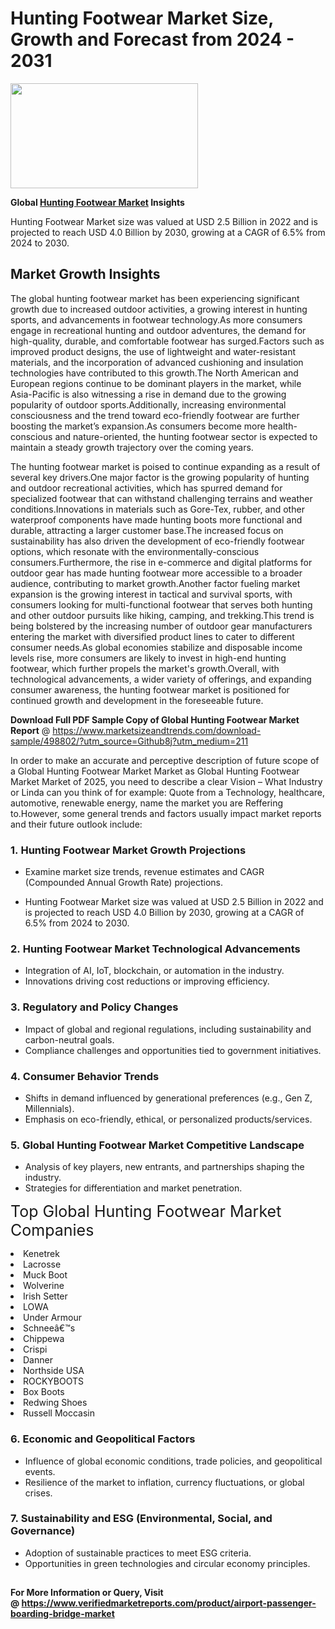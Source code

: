<H1>Hunting Footwear Market Size, Growth and Forecast from 2024 - 2031</H1><img class="aligncenter size-medium wp-image-584254" src="https://thirdeyenews.in/wp-content/uploads/2024/09/Global-Market-Research-300x168.jpeg" alt="" width="300" height="168" /><p><strong>Global&nbsp;<a href="https://www.marketsizeandtrends.com/download-sample/498802/?utm_source=Github8j?utm_medium=211">Hunting Footwear Market</a> Insights</strong></p><p>Hunting Footwear Market size was valued at USD 2.5 Billion in 2022 and is projected to reach USD 4.0 Billion by 2030, growing at a CAGR of 6.5% from 2024 to 2030.</p><p><h2>Market Growth Insights</h2> <p>The global hunting footwear market has been experiencing significant growth due to increased outdoor activities, a growing interest in hunting sports, and advancements in footwear technology.As more consumers engage in recreational hunting and outdoor adventures, the demand for high-quality, durable, and comfortable footwear has surged.Factors such as improved product designs, the use of lightweight and water-resistant materials, and the incorporation of advanced cushioning and insulation technologies have contributed to this growth.The North American and European regions continue to be dominant players in the market, while Asia-Pacific is also witnessing a rise in demand due to the growing popularity of outdoor sports.Additionally, increasing environmental consciousness and the trend toward eco-friendly footwear are further boosting the market’s expansion.As consumers become more health-conscious and nature-oriented, the hunting footwear sector is expected to maintain a steady growth trajectory over the coming years.</p> <p>The hunting footwear market is poised to continue expanding as a result of several key drivers.One major factor is the growing popularity of hunting and outdoor recreational activities, which has spurred demand for specialized footwear that can withstand challenging terrains and weather conditions.Innovations in materials such as Gore-Tex, rubber, and other waterproof components have made hunting boots more functional and durable, attracting a larger customer base.The increased focus on sustainability has also driven the development of eco-friendly footwear options, which resonate with the environmentally-conscious consumers.Furthermore, the rise in e-commerce and digital platforms for outdoor gear has made hunting footwear more accessible to a broader audience, contributing to market growth.Another factor fueling market expansion is the growing interest in tactical and survival sports, with consumers looking for multi-functional footwear that serves both hunting and other outdoor pursuits like hiking, camping, and trekking.This trend is being bolstered by the increasing number of outdoor gear manufacturers entering the market with diversified product lines to cater to different consumer needs.As global economies stabilize and disposable income levels rise, more consumers are likely to invest in high-end hunting footwear, which further propels the market's growth.Overall, with technological advancements, a wider variety of offerings, and expanding consumer awareness, the hunting footwear market is positioned for continued growth and development in the foreseeable future.</p> <p><span class=""><strong>Download Full PDF Sample Copy of Global Hunting Footwear Market Report</strong> @ <a href="https://www.marketsizeandtrends.com/download-sample/498802/?utm_source=Github8j?utm_medium=211" target="_blank">https://www.marketsizeandtrends.com/download-sample/498802/?utm_source=Github8j?utm_medium=211</a></span></p><p>In order to make an accurate and perceptive description of future scope of a Global&nbsp;Hunting Footwear Market Market as Global&nbsp;Hunting Footwear Market Market of 2025, you need to describe a clear Vision &ndash; What Industry or Linda can you think of for example: Quote from a Technology, healthcare, automotive, renewable energy, name the market you are Reffering to.However, some general trends and factors usually impact market reports and their future outlook include:</p><h3>1.&nbsp;<strong>Hunting Footwear Market Growth Projections</strong></h3><ul><li>Examine market size trends, revenue estimates and CAGR (Compounded Annual Growth Rate) projections.</li><li><p>Hunting Footwear Market size was valued at USD 2.5 Billion in 2022 and is projected to reach USD 4.0 Billion by 2030, growing at a CAGR of 6.5% from 2024 to 2030.</p></li></ul><h3>2.&nbsp;<strong>Hunting Footwear Market Technological Advancements</strong></h3><ul><li>Integration of AI, IoT, blockchain, or automation in the industry.</li><li>Innovations driving cost reductions or improving efficiency.</li></ul><h3>3.&nbsp;<strong>Regulatory and Policy Changes</strong></h3><ul><li>Impact of global and regional regulations, including sustainability and carbon-neutral goals.</li><li>Compliance challenges and opportunities tied to government initiatives.</li></ul><h3>4.&nbsp;<strong>Consumer Behavior Trends</strong></h3><ul><li>Shifts in demand influenced by generational preferences (e.g., Gen Z, Millennials).</li><li>Emphasis on eco-friendly, ethical, or personalized products/services.</li></ul><h3>5.&nbsp;<strong>Global Hunting Footwear Market Competitive Landscape</strong></h3><ul><li>Analysis of key players, new entrants, and partnerships shaping the industry.</li><li>Strategies for differentiation and market penetration.</li></ul><p data-pm-slice="1 1 []"><span style="color: inherit; font-family: inherit; font-size: 25px;">Top Global Hunting Footwear Market Companies</span></p><div class="" data-test-id=""><p><li>Kenetrek</li><li> Lacrosse</li><li> Muck Boot</li><li> Wolverine</li><li> Irish Setter</li><li> LOWA</li><li> Under Armour</li><li> Schneeâ€™s</li><li> Chippewa</li><li> Crispi</li><li> Danner</li><li> Northside USA</li><li> ROCKYBOOTS</li><li> Box Boots</li><li> Redwing Shoes</li><li> Russell Moccasin</li></p></div><h3>6.&nbsp;<strong>Economic and Geopolitical Factors</strong></h3><ul><li>Influence of global economic conditions, trade policies, and geopolitical events.</li><li>Resilience of the market to inflation, currency fluctuations, or global crises.</li></ul><h3>7.&nbsp;<strong>Sustainability and ESG (Environmental, Social, and Governance)</strong></h3><ul><li>Adoption of sustainable practices to meet ESG criteria.</li><li>Opportunities in green technologies and circular economy principles.</li></ul><h2><strong style="font-size: 14px;">For More Information or Query, Visit @&nbsp;</strong><a style="background-color: #ffffff; font-size: 14px;" href="https://www.marketsizeandtrends.com/report/hunting-footwear-market/" target="_blank">https://www.verifiedmarketreports.com/product/airport-passenger-boarding-bridge-market</a></h2>